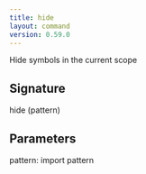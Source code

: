 ```yaml
---
title: hide
layout: command
version: 0.59.0
---
```


Hide symbols in the current scope

## Signature

hide (pattern)

## Parameters

  pattern: import pattern

